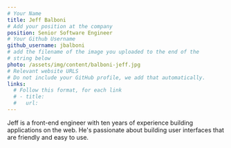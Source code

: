 ```yaml
---
# Your Name
title: Jeff Balboni
# Add your position at the company
position: Senior Software Engineer
# Your Github Username
github_username: jbalboni
# add the filename of the image you uploaded to the end of the
# string below
photo: /assets/img/content/balboni-jeff.jpg
# Relevant website URLS
# Do not include your GitHub profile, we add that automatically.
links:
  # Follow this format, for each link
  # - title:
  #   url:
---
```


Jeff is a front-end engineer with ten years of experience building applications on the web. He's passionate about building user interfaces that are friendly and easy to use.
